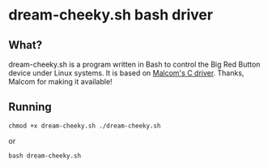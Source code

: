 # dream-cheeky.sh bash driver

## What?

dream-cheeky.sh is a program written in Bash to control the Big Red Button device under Linux systems. It is based on [Malcom's C driver](http://blog.opensensors.io/blog/2013/11/25/the-big-red-button/). Thanks, Malcom for making it available!

## Running

`chmod +x dream-cheeky.sh
./dream-cheeky.sh`

or

`bash dream-cheeky.sh`